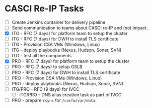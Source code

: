 CASCI Re-IP Tasks
=================

* [ ] Create Jenkins container for delivery pipeline
* [ ] Send communication to teams about CASCI re-IP and (no) impact.
* [X] ITG - RFC (7 days) for platform team to setup the cluster
* [ ] ITG - RFC (7 days) for DWH to install TLS certificate
* [ ] ITG - Provision CSA VMs (Windows, Linux)
* [ ] ITG - deploy playbooks (Nexus, Hudson, Sonar, SVN)
* [ ] ITG - test all the components
* [X] PRO - RFC (7 days) for platform team to setup the cluster
* [ ] PRO - RFC (7 days) to setup GSLB
* [ ] PRO - RFC (7 days) for DWH to install TLS certificate
* [ ] PRO - Provision CSA VMs (Windows, Linux)
* [ ] PRO - deploy playbooks (Nexus, Hudson, Sonar, SVN)
* [ ] ITG/PRO - RFC (9 days) for IVCC
  - [ ] ITG/PRO - DNS alias creation task as part of IVCC
* [ ] PRO - prepare `rsync` for `/casfw/var/data`
